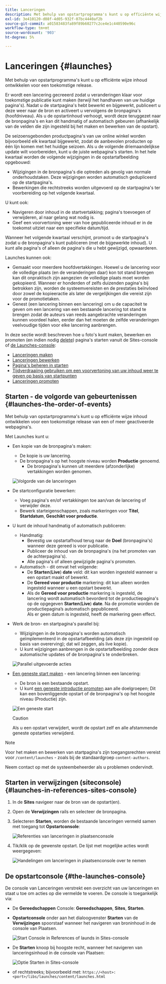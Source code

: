 ```yaml
---
title: Lanceringen
description: Met behulp van opstartprogramma's kunt u op efficiënte wijze inhoud ontwikkelen voor een toekomstige release. Met deze sjablonen kunt u wijzigingen klaar maken voor toekomstige publicatie, terwijl uw huidige pagina's behouden blijven
exl-id: 3e410120-d08f-4d05-932f-07bc4440af2b
source-git-commit: a01583483fa89f89b60277c2ce4e1c440590e96c
workflow-type: tm+mt
source-wordcount: '903'
ht-degree: 5%

---
```


# Lanceringen {#launches}

Met behulp van opstartprogramma&#39;s kunt u op efficiënte wijze inhoud ontwikkelen voor een toekomstige release.

Er wordt een lancering gecreeerd zodat u veranderingen klaar voor toekomstige publicatie kunt maken (terwijl het handhaven van uw huidige pagina&#39;s). Nadat u de startpagina&#39;s hebt bewerkt en bijgewerkt, publiceert u deze weer naar de bron en activeert u vervolgens de bronpagina&#39;s (hoofdniveau). Als u de opstartinhoud verhoogt, wordt deze teruggezet naar de bronpagina&#39;s en kan dit handmatig of automatisch gebeuren (afhankelijk van de velden die zijn ingesteld bij het maken en bewerken van de opstart).

De seizoensgebonden productpagina&#39;s van uw online winkel worden bijvoorbeeld elk kwartaal bijgewerkt, zodat de aanbevolen producten op één lijn komen met het huidige seizoen. Als u de volgende driemaandelijkse update wilt voorbereiden, kunt u de juiste webpagina&#39;s starten. In het hele kwartaal worden de volgende wijzigingen in de opstartafbeelding opgebouwd:

* Wijzigingen in de bronpagina&#39;s die optreden als gevolg van normale onderhoudstaken. Deze wijzigingen worden automatisch gedupliceerd op de startpagina&#39;s.
* Bewerkingen die rechtstreeks worden uitgevoerd op de startpagina&#39;s ter voorbereiding op het volgende kwartaal.

U kunt ook:

* Navigeren door inhoud in de startvertakking; pagina&#39;s toevoegen of verwijderen, al naar gelang wat nodig is.
* Geef een voorvertoning weer van hoe gepubliceerde inhoud er in de toekomst uitziet naar een specifieke datum/tijd.

Wanneer het volgende kwartaal verschijnt, promoot u de startpagina&#39;s zodat u de bronpagina&#39;s kunt publiceren (met de bijgewerkte inhoud). U kunt alle pagina&#39;s of alleen de pagina&#39;s die u hebt gewijzigd, opwaarderen.

Launches kunnen ook:

* Gemaakt voor meerdere hoofdvertakkingen. Hoewel u de lancering voor de volledige plaats (en de veranderingen daar) kon tot stand brengen kan dit onpraktisch zijn aangezien de volledige plaats moet worden gekopieerd. Wanneer er honderden of zelfs duizenden pagina&#39;s bij betrokken zijn, worden de systeemvereisten en de prestaties beïnvloed door zowel de kopieeractie als later de vergelijkingen die vereist zijn voor de promotietaken.
* Genest (een lancering binnen een lancering) om u de capaciteit te geven om een lancering van een bestaande lancering tot stand te brengen zodat de auteurs van reeds aangebrachte veranderingen kunnen voordeel halen, eerder dan het moeten de zelfde veranderingen veelvoudige tijden voor elke lancering aanbrengen.

In deze sectie wordt beschreven hoe u foto&#39;s kunt maken, bewerken en promoten (en indien nodig [delete](/help/sites-cloud/authoring/launches/creating.md#deleting-a-launch)) pagina&#39;s starten vanuit de Sites-console of [de Launches-console](#the-launches-console):

* [Lanceringen maken](/help/sites-cloud/authoring/launches/creating.md)
* [Lanceringen bewerken](/help/sites-cloud/authoring/launches/editing.md)
* [Pagina&#39;s beheren in starten](/help/sites-cloud/authoring/launches/managing-pages.md)
* [Tijdverdraaiing gebruiken om een voorvertoning van uw inhoud weer te geven op basis van startpunten](/help/sites-cloud/authoring/launches/preview.md)
* [Lanceringen promoten](/help/sites-cloud/authoring/launches/promoting.md)

## Starten - de volgorde van gebeurtenissen {#launches-the-order-of-events}

Met behulp van opstartprogramma&#39;s kunt u op efficiënte wijze inhoud ontwikkelen voor een toekomstige release van een of meer geactiveerde webpagina&#39;s.

Met Launches kunt u:

* Een kopie van de bronpagina&#39;s maken:
   * De kopie is uw lancering.
   * De bronpagina&#39;s op het hoogste niveau worden **Productie** genoemd.
      * De bronpagina&#39;s kunnen uit meerdere (afzonderlijke) vertakkingen worden genomen.

  ![Volgorde van de lanceringen](/help/sites-cloud/authoring/assets/launches-order.png)

* De startconfiguratie bewerken:
   * Voeg pagina&#39;s en/of vertakkingen toe aan/van de lancering of verwijder deze.
   * Bewerk starteigenschappen, zoals markeringen voor **Titel**, **Startdatum**, **Geschikt voor productie**.
* U kunt de inhoud handmatig of automatisch publiceren:
   * Handmatig:
      * Bevestig uw opstartafhoud terug naar de **Doel** (bronpagina&#39;s) wanneer deze gereed is voor publicatie.
      * Publiceer de inhoud van de bronpagina&#39;s (na het promoten van de achterpagina&#39;s).
      * Alle pagina&#39;s of alleen gewijzigde pagina&#39;s promoten.
   * Automatisch - dit omvat het volgende:
      * De **Starten**(**Live**) **date** veld: dit kan worden ingesteld wanneer u een opstart maakt of bewerkt.
      * De **Gereed voor productie** markering: dit kan alleen worden ingesteld wanneer u een opstart bewerkt.
      * Als de **Gereed voor productie** markering is ingesteld, de lancering wordt automatisch bevorderd tot de productiepagina&#39;s op de opgegeven **Starten**(**Live**) **date**. Na de promotie worden de productiepagina’s automatisch gepubliceerd.\
        Als er geen datum is ingesteld, heeft de markering geen effect.
* Werk de bron- en startpagina&#39;s parallel bij:
   * Wijzigingen in de bronpagina&#39;s worden automatisch geïmplementeerd in de opstartafbeelding (als deze zijn ingesteld op basis van overerving); dat wil zeggen, als live kopie).
   * U kunt wijzigingen aanbrengen in de opstartafbeelding zonder deze automatische updates of de bronpagina&#39;s te onderbreken.

  ![Parallel uitgevoerde acties](/help/sites-cloud/authoring/assets/launches-parallel.png)

* [Een geneste start maken](/help/sites-cloud/authoring/launches/creating.md#creating-a-nested-launch) - een lancering binnen een lancering:
   * De bron is een bestaande opstart.
   * U kunt [een geneste introductie promoten](/help/sites-cloud/authoring/launches/promoting.md#promoting-a-nested-launch) aan alle doelgroepen; Dit kan een bovenliggende opstart of de bronpagina&#39;s op het hoogste niveau (Productie) zijn.

  ![Een geneste start](/help/sites-cloud/authoring/assets/launches-nested.png)

  >[!CAUTION]
  >
  >Als u een opstart verwijdert, wordt de opstart zelf en alle afstammende geneste opstarties verwijderd.

>[!NOTE]
>
>Voor het maken en bewerken van startpagina&#39;s zijn toegangsrechten vereist voor `/content/launches` - zoals bij de standaardgroep `content-authors`.
>
>Neem contact op met de systeembeheerder als u problemen ondervindt.

## Starten in verwijzingen (siteconsole) {#launches-in-references-sites-console}

1. In de **Sites** navigeer naar de bron van de opstart(en).
1. Open de **Verwijzingen** rails en selecteer de bronpagina.
1. Selecteren **Starten**, worden de bestaande lanceringen vermeld samen met toegang tot **Opstartconsole**:

   ![Referenties van lanceringen in plaatsenconsole](/help/sites-cloud/authoring/assets/launches-references.png)

1. Tik/klik op de gewenste opstart. De lijst met mogelijke acties wordt weergegeven:

   ![Handelingen om lanceringen in plaatsenconsole over te nemen](/help/sites-cloud/authoring/assets/launches-references-actions.png)

## De opstartconsole {#the-launches-console}

De console van Lanceringen verstrekt een overzicht van uw lanceringen en staat u toe om acties op die vermelde te voeren. De console is toegankelijk via:

* De **Gereedschappen** Console: **Gereedschappen**, **Sites**, **Starten**.

* **Opstartconsole** onder aan het dialoogvenster **Starten** van de **Verwijzingen** spoorstaaf wanneer het navigeren van broninhoud in de console van Plaatsen.

  ![Start Console in References of launds in Sites-console](/help/sites-cloud/authoring/assets/launches-references.png)

* De **Starten** knoop bij hoogste recht, wanneer het navigeren van lanceringsinhoud in de console van Plaatsen:

  ![Optie Starten in Sites-console](/help/sites-cloud/authoring/assets/launches-console-navigate-launch-content.png)

* of rechtstreeks; bijvoorbeeld met:
  `https://<host>:<port>/libs/launches/content/launches.html`
